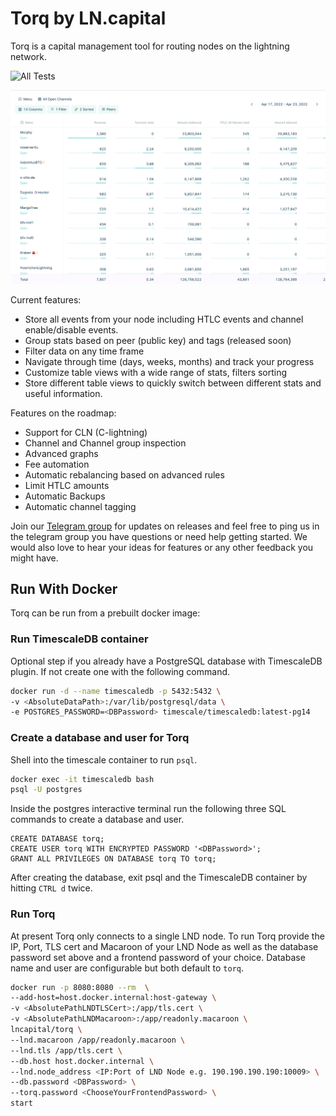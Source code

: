 # Torq by LN.capital

Torq is a capital management tool for routing nodes on the lightning network.

![All Tests](https://github.com/lncapital/torq/actions/workflows/test-on-push.yml/badge.svg)

![Torq table preview](./torq-table-preview.png)

Current features:
* Store all events from your node including HTLC events and channel enable/disable events.
* Group stats based on peer (public key) and tags (released soon)
* Filter data on any time frame
* Navigate through time (days, weeks, months) and track your progress
* Customize table views with a wide range of stats, filters sorting
* Store different table views to quickly switch between different stats and useful information.

Features on the roadmap:
* Support for CLN (C-lightning)
* Channel and Channel group inspection
* Advanced graphs
* Fee automation
* Automatic rebalancing based on advanced rules
* Limit HTLC amounts
* Automatic Backups
* Automatic channel tagging

Join our [Telegram group](https://t.me/joinchat/V-Dks6zjBK4xZWY0) for updates on releases
and feel free to ping us in the telegram group you have questions or need help getting started.
We would also love to hear your ideas for features or any other feedback you might have.

## Run With Docker

Torq can be run from a prebuilt docker image:

### Run TimescaleDB container

Optional step if you already have a PostgreSQL database with TimescaleDB plugin.
If not create one with the following command.

```sh
docker run -d --name timescaledb -p 5432:5432 \
-v <AbsoluteDataPath>:/var/lib/postgresql/data \
-e POSTGRES_PASSWORD=<DBPassword> timescale/timescaledb:latest-pg14
```

### Create a database and user for Torq

Shell into the timescale container to run `psql`.

```sh
docker exec -it timescaledb bash
psql -U postgres
```

Inside the postgres interactive terminal run the following three SQL commands to
create a database and user.

```postgresql
CREATE DATABASE torq;
CREATE USER torq WITH ENCRYPTED PASSWORD '<DBPassword>';
GRANT ALL PRIVILEGES ON DATABASE torq TO torq;
```

After creating the database, exit psql and the TimescaleDB container by hitting `CTRL d` twice.

### Run Torq

At present Torq only connects to a single LND node. To run Torq provide the IP, Port, TLS cert and
Macaroon of your LND Node as well as the database password set above and a frontend password of your choice.
Database name and user are configurable but both default to `torq`.


```sh
docker run -p 8080:8080 --rm  \
--add-host=host.docker.internal:host-gateway \
-v <AbsolutePathLNDTLSCert>:/app/tls.cert \
-v <AbsolutePathLNDMacaroon>:/app/readonly.macaroon \
lncapital/torq \
--lnd.macaroon /app/readonly.macaroon \
--lnd.tls /app/tls.cert \
--db.host host.docker.internal \
--lnd.node_address <IP:Port of LND Node e.g. 190.190.190.190:10009> \
--db.password <DBPassword> \
--torq.password <ChooseYourFrontendPassword> \
start
```
